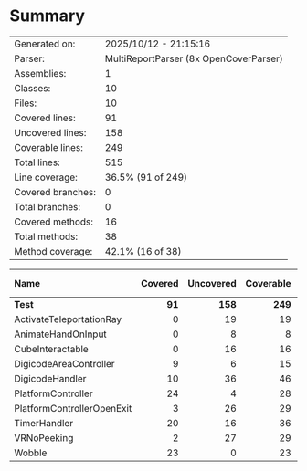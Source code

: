﻿# Summary
|||
|:---|:---|
| Generated on: | 2025/10/12 - 21:15:16 |
| Parser: | MultiReportParser (8x OpenCoverParser) |
| Assemblies: | 1 |
| Classes: | 10 |
| Files: | 10 |
| Covered lines: | 91 |
| Uncovered lines: | 158 |
| Coverable lines: | 249 |
| Total lines: | 515 |
| Line coverage: | 36.5% (91 of 249) |
| Covered branches: | 0 |
| Total branches: | 0 |
| Covered methods: | 16 |
| Total methods: | 38 |
| Method coverage: | 42.1% (16 of 38) |

|**Name**|**Covered**|**Uncovered**|**Coverable**|**Total**|**Line coverage**|**Covered**|**Total**|**Branch coverage**|**Covered**|**Total**|**Method coverage**|
|:---|---:|---:|---:|---:|---:|---:|---:|---:|---:|---:|---:|
|**Test**|**91**|**158**|**249**|**515**|**36.5%**|**0**|**0**|****|**16**|**38**|**42.1%**|
|ActivateTeleportationRay|0|19|19|54|0%|0|0||0|2|0%|
|AnimateHandOnInput|0|8|8|30|0%|0|0||0|2|0%|
|CubeInteractable|0|16|16|38|0%|0|0||0|3|0%|
|DigicodeAreaController|9|6|15|40|60%|0|0||3|3|100%|
|DigicodeHandler|10|36|46|79|21.7%|0|0||3|6|50%|
|PlatformController|24|4|28|54|85.7%|0|0||3|3|100%|
|PlatformControllerOpenExit|3|26|29|50|10.3%|0|0||1|4|25%|
|TimerHandler|20|16|36|59|55.5%|0|0||2|7|28.5%|
|VRNoPeeking|2|27|29|52|6.8%|0|0||1|5|20%|
|Wobble|23|0|23|59|100%|0|0||3|3|100%|
